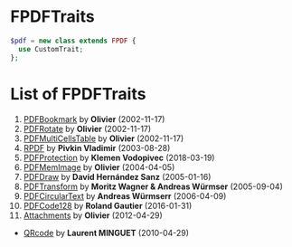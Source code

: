 # FPDFTraits

```php
$pdf = new class extends FPDF {
  use CustomTrait;
};
```

# List of FPDFTraits
 1. [PDFBookmark](PDFBookmark) by **Olivier** (2002-11-17)
 2. [PDFRotate](PDFRotate) by **Olivier** (2002-11-17)
 3. [PDFMultiCellsTable](PDFMultiCellsTable) by **Olivier** (2002-11-17)
31. [RPDF](RPDF) by **Pivkin Vladimir** (2003-08-28)
37. [PDFProtection](PDFProtection) by **Klemen Vodopivec** (2018-03-19)
45. [PDFMemImage](PDFMemImage) by **Olivier** (2004-04-05)
69. [PDFDraw](PDFDraw) by **David Hernández Sanz** (2005-01-16)
79. [PDFTransform](PDFTransform) by **Moritz Wagner & Andreas Würmser** (2005-09-04)
82. [PDFCircularText](PDFCircularText) by **Andreas Würmserr** (2006-04-09)
88. [PDFCode128](PDFCode128) by **Roland Gautier** (2016-01-31)
95. [Attachments](Attachments) by **Olivier** (2012-04-29)

- [QRcode](QRcode) by **Laurent MINGUET** (2010-04-29)
